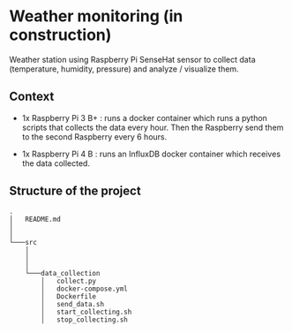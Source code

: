 # Weather monitoring (in construction)
Weather station using Raspberry Pi SenseHat sensor to collect data (temperature, humidity, pressure) and analyze / visualize them.

## Context
- 1x Raspberry Pi 3 B+ : runs a docker container which runs a python scripts that collects the data every hour. Then the Raspberry send them to the second Raspberry every 6 hours.

- 1x Raspberry Pi 4 B : runs an InfluxDB docker container which receives the data collected.

## Structure of the project

```
.
│   README.md
│      
│
└───src
    │   
    │   
    │
    └───data_collection
        │   collect.py
        │   docker-compose.yml
        │   Dockerfile
        │   send_data.sh
        │   start_collecting.sh
        │   stop_collecting.sh
```
